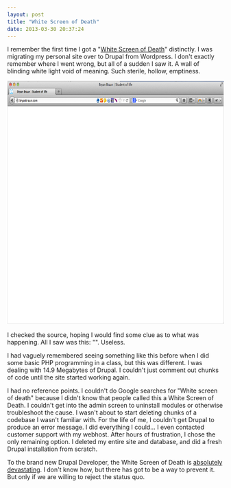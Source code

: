 ```yaml
---
layout: post
title: "White Screen of Death"
date: 2013-03-30 20:37:24
---
```


I remember the first time I got a "<a href="http://drupal.org/node/158043" target="_blank" title="White Screen of Death, as described on Drupal.org">White Screen of Death</a>" distinctly. I was migrating my personal site over to Drupal from Wordpress. I don't exactly remember where I went wrong, but all of a sudden I saw it. A wall of blinding white light void of meaning. Such sterile, hollow, emptiness.

<p style="text-align: center;">
  <img alt="" src="/assets/images/drupal-white-screen-of-death.png" style="width: 760px; height: 565px; border: 1px solid rgb(235, 235, 235);" title="The White Screen of Death" />
</p>

<p class="p1">
  I checked the source, hoping I would find some clue as to what was happening. All I saw was this: "<head></head><body></body>". Useless.
</p>

<p class="p1">
  I had vaguely remembered seeing something like this before when I did some basic PHP programming in a class, but this was different. I was dealing with 14.9 Megabytes of Drupal. I couldn't just comment out chunks of code until the site started working again.
</p>

<p class="p1">
  I had no reference points. I couldn't do Google searches for "White screen of death" because I didn't know that people called this a White Screen of Death. I couldn't get into the admin screen to uninstall modules or otherwise troubleshoot the cause. I wasn't about to start deleting chunks of a codebase I wasn't familiar with. For the life of me, I couldn't get Drupal to produce an error message. I did everything I could… I even contacted customer support with my webhost. After hours of frustration, I chose the only remaining option. I deleted my entire site and database, and did a fresh Drupal installation from scratch.
</p>

<p class="p1">
  To the brand new Drupal Developer, the White Screen of Death is <a href="http://drupal.org/node/499290" target="_blank" title="Case in point: the comment with the title 'WSOD is almost literally killing me...'">absolutely devastating</a>. I don't know how, but there has got to be a way to prevent it. But only if we are willing to reject the status quo.
</p>